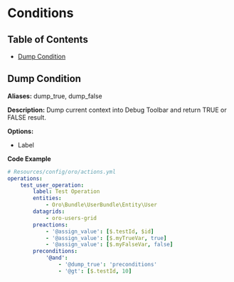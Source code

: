 Conditions
==========

Table of Contents
-----------------
 - [Dump Condition](#dump-condition)

Dump Condition
--------------

**Aliases:** dump_true, dump_false

**Description:** Dump current context into Debug Toolbar and return TRUE or FALSE result.

**Options:**
 - Label

**Code Example**

```yml
# Resources/config/oro/actions.yml
operations:
    test_user_operation:
        label: Test Operation
        entities:
            - Oro\Bundle\UserBundle\Entity\User
        datagrids:
            - oro-users-grid
        preactions:
            - '@assign_value': [$.testId, $id]
            - '@assign_value': [$.myTrueVar, true]
            - '@assign_value': [$.myFalseVar, false]
        preconditions:
            '@and':
                - '@dump_true': 'preconditions'
                - '@gt': [$.testId, 10]
```
